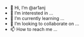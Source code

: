 - 👋 Hi, I’m @ar1anj
- 👀 I’m interested in ...
- 🌱 I’m currently learning ...
- 💞️ I’m looking to collaborate on ...
- 📫 How to reach me ...

<!---
ar1anj/ar1anj is a ✨ special ✨ repository because its `README.md` (this file) appears on your GitHub profile.
You can click the Preview link to take a look at your changes.
--->
